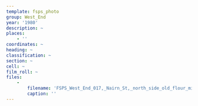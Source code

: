 ```yaml
---
template: fsps_photo
group: West_End
year: '1980'
description: ~
places:
    - ''
coordinates: ~
heading: ~
classification: ~
section: ~
cell: ~
film_roll: ~
files:
    -
        filename: 'FSPS_West_End_017,_Nairn_St,_north_side_old_flour_mill,_WE-2,_1980.png'
        caption: ''
---
```

